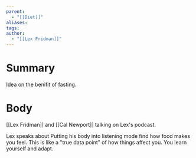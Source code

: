 ```yaml
---
parent:
  - "[[Diet]]"
aliases: 
tags: 
author:
  - "[[Lex Fridman]]"
---
```

# Summary 
Idea on the benifit of fasting.
# Body
[[Lex Fridman]] and [[Cal Newport]] talking on Lex's podcast. 

Lex speaks about Putting his body into listening mode find how food makes you feel. This is like a "true data point" of how things affect you. You learn yourself and adapt.